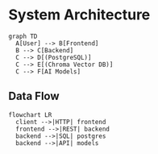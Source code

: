 # System Architecture

```mermaid
graph TD
  A[User] --> B[Frontend]
  B --> C[Backend]
  C --> D[(PostgreSQL)]
  C --> E[(Chroma Vector DB)]
  C --> F[AI Models]
```

## Data Flow
```mermaid
flowchart LR
  client -->|HTTP| frontend
  frontend -->|REST| backend
  backend -->|SQL| postgres
  backend -->|API| models
```
